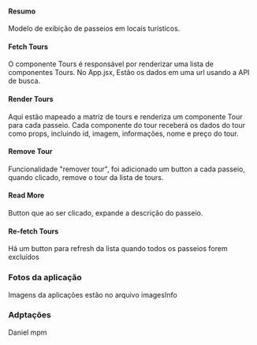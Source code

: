 #### Resumo

Modelo de exibição de passeios em locais turísticos.

#### Fetch Tours

O componente Tours é responsável por renderizar uma lista de componentes Tours. No App.jsx, Estão os dados em uma url usando a API de busca.

#### Render Tours

Aqui estão mapeado a matriz de tours e renderiza um componente Tour para cada passeio. Cada componente do tour receberá os dados do tour como props, incluindo id, imagem, informações, nome e preço do tour.

#### Remove Tour

Funcionalidade "remover tour", foi adicionado um button a cada passeio, quando clicado, remove o tour da lista de tours. 

#### Read More

Button que ao ser clicado, expande a descrição do passeio. 

#### Re-fetch Tours

Há um button para refresh da lista quando todos os passeios forem excluídos

### Fotos da aplicação

Imagens da aplicações estão no arquivo imagesInfo

### Adptações
Daniel mpm
